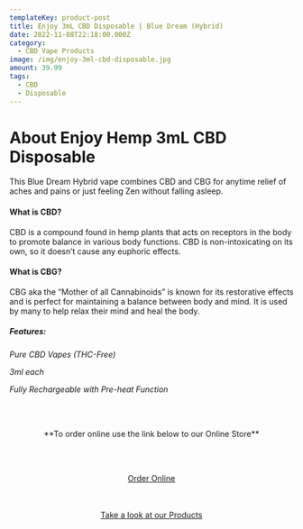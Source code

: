 ```yaml
---
templateKey: product-post
title: Enjoy 3mL CBD Disposable | Blue Dream (Hybrid)
date: 2022-11-08T22:18:00.000Z
category:
  - CBD Vape Products
image: /img/enjoy-3ml-cbd-disposable.jpg
amount: 39.99
tags:
  - CBD
  - Disposable
---
```

# **About Enjoy Hemp 3mL CBD Disposable**

This Blue Dream Hybrid vape combines CBD and CBG for anytime relief of aches and pains or just feeling Zen without falling asleep.

#### **What is CBD?**

CBD is a compound found in hemp plants that acts on receptors in the body to promote balance in various body functions. CBD is non-intoxicating on its own, so it doesn’t cause any euphoric effects.

#### **What is CBG?**

CBG aka the “Mother of all Cannabinoids” is known for its restorative effects and is perfect for maintaining a balance between body and mind. It is used by many to help relax their mind and heal the body.

##### **Features:**

*Pure CBD Vapes (THC-Free)*

*3ml each*

*Fully Rechargeable with Pre-heat Function*

<br><br>

<Center>

\*\*To order online use the link below to our Online Store\*\*

<br><br>

<Center><a class="link-view-more-products" target="_blank" href="https://capitalcbd.shop/shop-online/">Order Online</a></

<br><br><br>

<Center><a class="link-view-more-products" target="_blank" href="https://capitalamericanshaman.com/products">Take a look at our Products</a></Center>

<br><br>